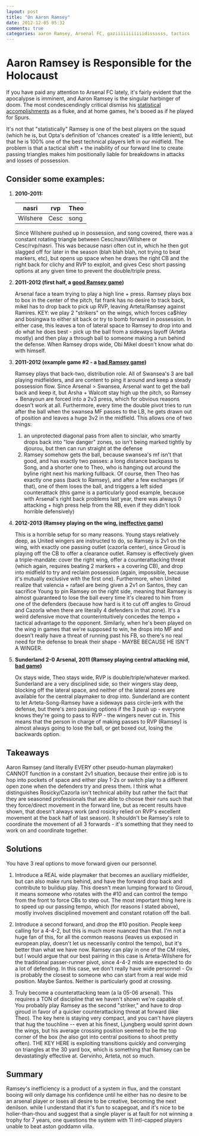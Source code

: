 ```yaml
---
layout: post
title: "On Aaron Ramsey"
date: 2012-12-05 05:32
comments: true
categories: aaron Ramsey, Arsenal FC, gaziiiiiiiiiiidissssss, tactics 
---
```

Aaron Ramsey is Responsible for the Holocaust
==============

If you have paid any attention to Arsenal FC lately, it's fairly evident that the apocalypse is imminent, and Aaron Ramsey is the singular harbinger of doom. The most condescendingly critical dismiss his [statistical accomplishments](https://twitter.com/Orbinho/status/180349391515824129) as a fluke, and at home games, he's booed as if he played for Spurs.

It's not that "statistically" Ramsey is one of the best players on the squad (which he is, but Opta's definition of 'chances created' is a little lenient), but that he is 100% one of the best technical players left in our midfield. The problem is that a tactical shift + the inability of our forward line to create passing triangles makes him positionally liable for breakdowns in attacks and losses of possession. 

Consider some examples:
-------------

1. **2010-2011:**
 
	nasri      | rvp   | Theo
	------     |------ |-----
    Wilshere   | Cesc  | song

	Since Wilshere pushed up in possession, and song covered, there was a constant rotating triangle between Cesc/nasri/Wilshere or Cesc/rvp/nasri. This was because nasri often cut in, which he then got slagged off for later in the season (blah blah blah, not trying to beat markers, etc), but opens up space when he draws the right CB and the right back for clichy and RVP to exploit, and gives Cesc short passing options at any given time to prevent the double/triple press.
2. **2011-2012 (first half, a [good Ramsey game](http://www.zonalmarking.net/2011/10/29/chelsea-3-5-arsenal-chelseas-high-line-ripped-to-shreds-in-amazingly-open-game/))**

	Arsenal face a team trying to play a high line + press. Ramsey plays box to box in the center of the pitch, fat frank has no desire to track back, mikel has to drop back to pick up RVP, leaving Arteta/Ramsey against Ramires. KEY: we play 2 "strikers" on the wings, which forces ca$hley and bosingwa to either sit back or try to bomb forward in possession. In either case, this leaves a ton of lateral space to Ramsey to drop into and do what he does best - pick up the ball from a sideways layoff (Arteta mostly) and then play a through ball to someone making a run behind the defense. When Ramsey drops wide, Obi Mikel doesn't know what do with himself.

3. **2011-2012 (example game #2 - a [bad Ramsey game](http://www.zonalmarking.net/2012/01/15/swansea-3-2-arsenal-swansea-outpass-arsenal/))**

	Ramsey plays that back-two, distribution role. All of Swansea's 3 are ball playing midfielders, and are content to ping it around and keep a steady possession flow. Since Arsenal > Swansea, Arsenal want to get the ball back and keep it, but Arsha + Walcott stay high up the pitch, so Ramsey + Benayoun are forced into a 2v3 press, which for obvious reasons doesn't work at all. Furthermore, every time the double pivot tries to run after the ball when the swansea MF passes to the LB, he gets drawn out of position and leaves a huge 3v2 in the midfield. This allows one of two things:

	1. an unprotected diagonal pass from allen to sinclair, who smartly drops back into "low danger" zones, so isn't being marked tightly by djourou, but then can run straight at the defense
	2. Ramsey somehow gets the ball, because swansea's mf isn't that good, and has exactly two passes: a long distance backpass to Song, and a shorter one to Theo, who is hanging out around the byline right next his marking fullback. Of course, then Theo has exactly one pass (back to Ramsey), and after a few exchanges (if that), one of them loses the ball, and triggers a left sided counterattack (this game is a particularly good example, because with Arsenal's right back problems last year, there was always 0 attacking + high press help from the RB, even if they didn't look horrible defensively)

4. **2012-2013 (Ramsey playing on the wing, [ineffective game](http://www.zonalmarking.net/2012/11/03/manchester-united-2-1-arsenal-united-attack-down-the-right/))**

	This is a horrible setup for so many reasons. Young stays relatively deep, as United wingers are instructed to do, so Ramsey is 2v1 on the wing, with exactly one passing outlet (cazorla center), since Giroud is playing off the CB to offer a clearance outlet. Ramsey is effectively given a triple-mandate: cover the right wing, offer a counterattacking threat (which again, requires beating 2 markers + a covering CB), and drop into midfield to try and reclaim possession (again, impossible, because it's mutually exclusive with the first one). Furthermore, when United realize that valencia + rafael are being given a 2v1 on Santos, they can sacrifice Young to pin Ramsey on the right side, meaning that Ramsey is almost guaranteed to lose the ball every time it's cleared to him from one of the defenders (because how hard is it to cut off angles to Giroud and Cazorla when there are literally 4 defenders in that zone). It's a weird defensive move that counterintuitively concedes the tempo + tactical advantage to the opponent. Similarly, when he's been played on the wing in games that we're supposed to win, he drops into MF and doesn't really have a threat of running past his FB, so there's no real need for the defense to break their shape - MAYBE BECAUSE HE ISN'T A WINGER.

5. **Sunderland 2-0 Arsenal, 2011 (Ramsey playing central attacking mid, [bad game](http://www.guardian.co.uk/football/match/2012/feb/18/sunderland-v-arsenal))**

	Ox stays wide, Theo stays wide, RVP is double/triple/whatever marked. Sunderland are a very disciplined side, so their wingers stay deep, blocking off the lateral space, and neither of the lateral zones are available for the central playmaker to drop into. Sunderland are content to let Arteta-Song-Ramsey have a sideways pass circle-jerk with the defense, but there's zero passing options if the 3 push up - everyone knows they're going to pass to RVP - the wingers never cut in. This means that the person in charge of making passes to RVP (Ramsey) is almost always going to lose the ball, or get boxed out, losing the backwards option.

Takeaways
---------
Aaron Ramsey (and literally EVERY other pseudo-human playmaker) CANNOT function in a constant 2v1 situation, because their entire job is to hop into pockets of space and either play 1-2s or switch play to a different open zone when the defenders try and press them. I think what distinguishes Rosicky/Cazorla isn't technical ability but rather the fact that they are seasoned professionals that are able to choose their runs such that they force/direct movement in the forward line, but as recent results have shown, that doesn't always work (and rosicky relied on RVP's excellent movement at the back half of last season). It shouldn't be Ramsey's role to coordinate the movement of all 3 forwards - it's something that they need to work on and coordinate together.

Solutions
---------

You have 3 real options to move forward given our personnel.

1. Introduce a REAL wide playmaker that becomes an auxiliary midfielder, but can also make runs behind, and have the forward drop back and contribute to buildup play. This doesn't mean lumping forward to Giroud, it means someone who rotates with the #10 and can control the tempo from the front to force CBs to step out. The most important thing here is to speed up our passing tempo, which (for reasons I stated above), mostly involves disciplined movement and constant rotation off the ball.

2. Introduce a second forward, and drop the #10 position. People keep calling for a 4-4-2, but this is much more nuanced than that. I'm not a huge fan of this, for all the common reasons (leaves us exposed in european play, doesn't let us necessarily control the tempo), but it's better than what we have now. Ramsey can play in one of the CM roles, but I would argue that our best pairing in this case is Arteta-Wilshere for the traditional passer-runner pivot, since 4-4-2 mids are expected to do a lot of defending. In this case, we don't really have wide personnel - Ox is probably the closest to someone who can start from a real wide mid position. Maybe Santos. Neither is particularly good at crossing.

3. Truly become a counterattacking team (a la 05-06 arsenal). This requires a TON of discipline that we haven't shown we're capable of. You probably play Ramsey as the second "striker," and have to drop giroud in favor of a quicker counterattacking threat at forward (like Theo). The key here is staying very compact, and you can't have players that hug the touchline -- even at his finest, Ljungberg would sprint down the wings, but his average crossing position seemed to be the top corner of the box (he also got into central positions to shoot pretty often). THE KEY HERE is exploiting transitions quickly and converging on triangles at the 30 yard box, which is something that Ramsey can be devastatingly effective at. Gervinho, Arteta, not so much.

Summary
---------
Ramsey's inefficiency is a product of a system in flux, and the constant booing will only damage his confidence until he either has no desire to be an arsenal player or loses all desire to be creative, becoming the next denilson. while I understand that it's fun to scapegoat, and it's nice to be holier-than-thou and suggest that a single player is at fault for not winning a trophy for 7 years, one questions the system with 11 intl-capped players unable to beat aston goddamn villa.